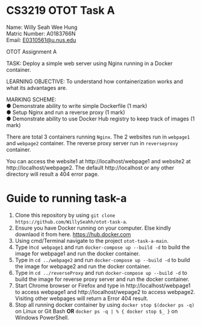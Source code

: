 # CS3219 OTOT Task A
Name: Willy Seah Wee Hung  
Matric Number: A0183766N  
Email: E0310561@u.nus.edu  

OTOT Assignment A

TASK: Deploy a simple web server using Nginx running in a Docker container.

LEARNING OBJECTIVE: To understand how containerization works and what its advantages are.

MARKING SCHEME:  
● Demonstrate ability to write simple Dockerfile (1 mark)  
● Setup Nginx and run a reverse proxy (1 mark)  
● Demonstrate ability to use Docker Hub registry to keep track of images (1 mark)  

There are total 3 containers running `Nginx`. The 2 websites run in `webpage1` and `webpage2` container. The reverse proxy server run in `reverseproxy` container.

You can access the website1 at http://localhost/webpage1 and website2 at http://localhost/webpage2. The default http://localhost or any other directory will result a 404 error page.

# Guide to running task-a

1. Clone this repository by using `git clone https://github.com/WillySeahh/otot-task-a`.
2. Ensure you have Docker running on your computer. Else kindly downlaod it from here. https://hub.docker.com  
3. Using cmd/Terminal navigate to the project `otot-task-a-main`. 
4. Type in`cd webpage1` and run `docker-compose up --build -d` to build the image for webpage1 and run the docker container. 
5. Type in `cd ../webpage2` and run `docker-compose up --build -d` to build the image for webpage2 and run the docker container.
6. Type in `cd ../reverseProxy` and run `docker-compose up --build -d` to build the image for reverse proxy server and run the docker container.
7. Start Chrome browser or Firefox and type in http://localhost/webpage1 to access webpage1 and http://localhost/wepage2 to access webpage2. 
Visiting other webpages will return a Error 404 result. 
8. Stop all running docker container by using `docker stop $(docker ps -q)` on Linux or Git Bash **OR** `docker ps -q | % { docker stop $_ }` on Windows PowerShell.
